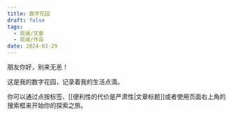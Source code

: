```yaml
---
title: 数字花园
draft: false
tags:
  - 观澜/文章
  - 观澜/作品
date: 2024-03-29
---
```


朋友你好，别来无恙！

这是我的数字花园，记录着我的生活点滴。

你可以通过点按标签、[[便利性的代价是严肃性|文章标题]]或者使用页面右上角的搜索框来开始你的探索之旅。
